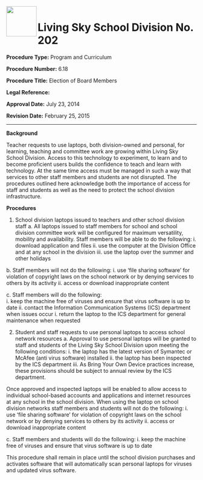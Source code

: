 <img src="https://livingskyschooldivision.github.io/AdminProceduresPublic/LivingSkySDlogo.svg" width=80 align=left> 

# Living Sky School Division No. 202



**Procedure Type:**   		Program and Curriculum

**Procedure Number:**		6.18
	
**Procedure Title:**  	    Election of Board Members
 	
**Legal Reference:**	   

**Approval Date:**	       July 23, 2014

**Revision Date:**	       February 25, 2015

-----


**Background**

Teacher requests to use laptops, both division-owned and personal, for learning, teaching and committee work are growing within Living Sky School Division. Access to this technology to experiment, to learn and to become proficient users builds the confidence to teach and learn with technology. At the same time access must be managed in such a way that services to other staff members and students are not disrupted. The procedures outlined here acknowledge both the importance of access for staff and students as well as the need to protect the school division infrastructure. 


**Procedures**

1.	School division laptops issued to teachers and other school division staff
a. 	All laptops issued to staff members for school and school division committee work will be configured for maximum versatility, mobility and availability.   Staff members will be able to do the following:
i.	download application and files
ii.	use the computer at the Division Office and at any school in the division
iii.	use the laptop over the summer and other holidays

b. 	Staff members will not do the following:
i.	use ‘file sharing software’ for violation of copyright laws on the school network or by denying services to others by its activity
ii.	access or download inappropriate content

c. 	Staff members will do the following:	
i.	keep the machine free of viruses and ensure that virus software is up to date
ii.	contact the Information Communication Systems (ICS) department when issues occur
i.	return the laptop to the ICS department for general maintenance when requested

2.	Student and staff requests to use personal laptops to access school network resources
a. 	Approval to use personal laptops will be granted to staff and students of the Living Sky School Division upon meeting the following conditions:
i.	the laptop has the latest version of Symantec or McAfee  (anti virus software) installed
ii.	the laptop has been inspected by the ICS department
iii.	As Bring Your Own Device practices increase, these provisions should be subject to annual review by the ICS department. 
 

Once approved and inspected laptops will be enabled to allow access to individual school-based accounts and applications and internet resources at any school in the school division.
When using the laptop on school division networks staff members and students will not do the following:
i.	use ‘file sharing software’ for violation of copyright laws on the school network or by denying services to others by its activity
ii.	access or download inappropriate content

c.   Staff members and students will do the following:
i.	keep the machine free of viruses and ensure that virus software is up to date

This procedure shall remain in place until the school division purchases and activates software that will automatically scan personal laptops for viruses and updated virus software.
